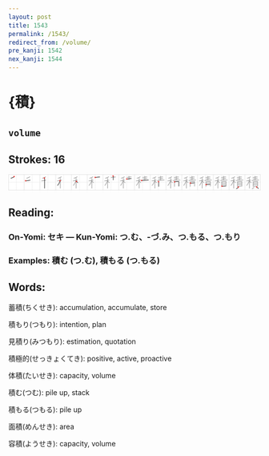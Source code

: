 ```yaml
---
layout: post
title: 1543
permalink: /1543/
redirect_from: /volume/
pre_kanji: 1542
nex_kanji: 1544
---
```


# {積}

## `volume`

## Strokes: 16

<div class="stroke"><img src="../images/E7A98D.png" /></div>

## Reading:

### On-Yomi: セキ &mdash; Kun-Yomi: つ.む、-づ.み、つ.もる、つ.もり

### Examples: 積む (つ.む), 積もる (つ.もる)

## Words:

蓄積(ちくせき): accumulation, accumulate, store

積もり(つもり): intention, plan

見積り(みつもり): estimation, quotation

積極的(せっきょくてき): positive, active, proactive

体積(たいせき): capacity, volume

積む(つむ): pile up, stack

積もる(つもる): pile up

面積(めんせき): area

容積(ようせき): capacity, volume

